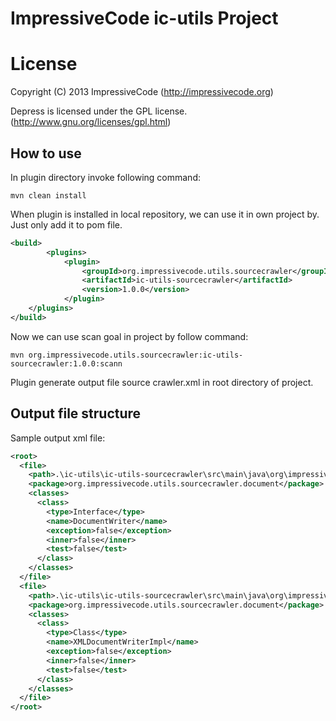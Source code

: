 ImpressiveCode ic-utils Project
===================

# License
Copyright (C) 2013 ImpressiveCode (http://impressivecode.org)

Depress is licensed under the GPL license. (http://www.gnu.org/licenses/gpl.html)

<h2>How to use</h2>

In plugin directory invoke following command: 

```
mvn clean install
```

When plugin is installed in local repository, we can use it in own project by. Just only add it to pom file.

```xml
<build>
        <plugins>
            <plugin>
                <groupId>org.impressivecode.utils.sourcecrawler</groupId>
                <artifactId>ic-utils-sourcecrawler</artifactId>
                <version>1.0.0</version>
            </plugin>
    </plugins>
</build>
```

Now we can use scan goal in project by follow command:

```
mvn org.impressivecode.utils.sourcecrawler:ic-utils-sourcecrawler:1.0.0:scann
```

Plugin generate output file source crawler.xml in root directory of project.

<h2>Output file structure</h2>

Sample output xml file:

```xml
<root>
  <file>
    <path>.\ic-utils\ic-utils-sourcecrawler\src\main\java\org\impressivecode\utils\sourcecrawler\document\DocumentWriter.java</path>
    <package>org.impressivecode.utils.sourcecrawler.document</package>
    <classes>
      <class>
        <type>Interface</type>
        <name>DocumentWriter</name>
        <exception>false</exception>
        <inner>false</inner>
        <test>false</test>
      </class>
    </classes>
  </file>
  <file>
    <path>.\ic-utils\ic-utils-sourcecrawler\src\main\java\org\impressivecode\utils\sourcecrawler\document\XMLDocumentWriterImpl.java</path>
    <package>org.impressivecode.utils.sourcecrawler.document</package>
    <classes>
      <class>
        <type>Class</type>
        <name>XMLDocumentWriterImpl</name>
        <exception>false</exception>
        <inner>false</inner>
        <test>false</test>
      </class>
    </classes>
  </file>
</root>
```
